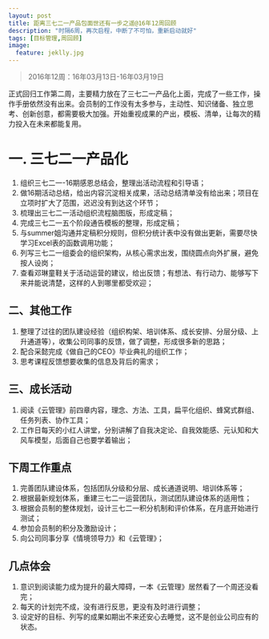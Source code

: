 ```yaml
---
layout: post
title: 距离三七二一产品包面世还有一步之遥@16年12周回顾
description: "时隔6周，再次启程，中断了不可怕，重新启动就好"
tags: [目标管理,周回顾]
image:
  feature: jeklly.jpg
---
```


> 2016年12周：16年03月13日-16年03月19日


正式回归工作第二周，主要精力放在了三七二一产品化上面，完成了一些工作，操作手册依然没有出来。会员制的工作没有太多参与，主动性、知识储备、独立思考、创新创意，都需要极大加强。开始重视成果的产出，模板、清单，让每次的精力投入在未来都能复用。

# 一. 三七二一产品化

1. 组织三七二一-16期感恩总结会，整理出活动流程和引导语；
2. 做16期活动总结，给出内容沉淀相关成果，活动总结清单没有给出来；项目在立项时扩大了范围，迟迟没有到达这个环节；
3. 梳理出三七二一活动组织流程脑图版，形成定稿；
4. 完成三七二一五个阶段通告模板的整理，形成定稿；
5. 与summer姐沟通并定稿积分规则，但积分统计表中没有做出更新，需要尽快学习Excel表的函数调用功能；
6. 列写三七二一组委会的组织架构，从核心需求出发，围绕圆点向外扩展，避免按人设岗；
7. 查看邓琳童鞋关于活动运营的建议，给出反馈；有想法、有行动力、能够写下来并能说清楚，这样的人到哪里都受欢迎；


## 二、其他工作

1. 整理了过往的团队建设经验（组织构架、培训体系、成长安排、分层分级、上升通道等），收集公司同事的反馈，做了调整，形成很多新的思路；
2. 配合采懿完成《做自己的CEO》毕业典礼的组织工作；
3. 思考课程反馈想要收集的信息及背后的需求；

## 三、成长活动

1. 阅读《云管理》前四章内容，理念、方法、工具，扁平化组织、蜂窝式群组、任务列表、协作工具；
2. 工作日每天的小红人讲堂，分别讲解了自我决定论、自我效能感、元认知和大风车模型，后面自己也要学着输出；


## 下周工作重点

1. 完善团队建设体系，包括团队分级和分层、成长通道说明、培训体系等；
2. 根据最新规划体系，重建三七二一运营团队，测试团队建设体系的适用性；
3. 根据会员制的整体规划，设计三七二一积分机制和评价体系，在月底开始进行测试；
4. 参加会员制的积分及激励设计；
5. 向公司同事分享《情境领导力》和《云管理》；

## 几点体会

1. 意识到阅读能力成为提升的最大障碍，一本《云管理》居然看了一个周还没看完；
2. 每天的计划完不成，没有进行反思，更没有及时进行调整；
3. 设定好的目标、列写的成果如期出不来还安心去睡觉，这不是创业公司应有的状态。



